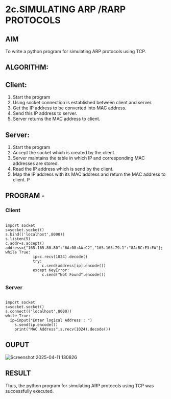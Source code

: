 # 2c.SIMULATING ARP /RARP PROTOCOLS
## AIM
To write a python program for simulating ARP protocols using TCP.
## ALGORITHM:
## Client:
1. Start the program
2. Using socket connection is established between client and server.
3. Get the IP address to be converted into MAC address.
4. Send this IP address to server.
5. Server returns the MAC address to client.
## Server:
1. Start the program
2. Accept the socket which is created by the client.
3. Server maintains the table in which IP and corresponding MAC addresses are
stored.
4. Read the IP address which is send by the client.
5. Map the IP address with its MAC address and return the MAC address to client.
P
## PROGRAM -
### Client
```
 
import socket 
s=socket.socket() 
s.bind(('localhost',8000)) 
s.listen(5) 
c,addr=s.accept() 
address={"165.165.80.80":"6A:08:AA:C2","165.165.79.1":"8A:BC:E3:FA"}; 
while True: 
            ip=c.recv(1024).decode() 
            try: 
                c.send(address[ip].encode()) 
            except KeyError: 
                c.send("Not Found".encode())
```
### Server
```
 
import socket 
s=socket.socket() 
s.connect(('localhost',8000)) 
while True:
  ip=input("Enter logical Address : ") 
    s.send(ip.encode()) 
    print("MAC Address",s.recv(1024).decode())
```

## OUPUT
![Screenshot 2025-04-11 130826](https://github.com/user-attachments/assets/9c121b7e-1d55-416a-ad71-850b80674c36)

## RESULT
Thus, the python program for simulating ARP protocols using TCP was successfully 
executed.

